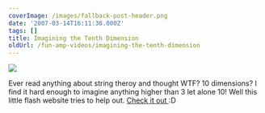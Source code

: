 ```yaml
---
coverImage: /images/fallback-post-header.png
date: '2007-03-14T16:11:36.000Z'
tags: []
title: Imagining the Tenth Dimension
oldUrl: /fun-amp-videos/imagining-the-tenth-dimension
---
```


![](https://www.mikecann.co.uk/Images/Others/10dimensions.png)

Ever read anything about string theroy and thought WTF? 10 dimensions? I find it hard enough to imagine anything higher than 3 let alone 10! Well this little flash website tries to help out. [Check it out ](https://www.tenthdimension.com/flash2.php):D
